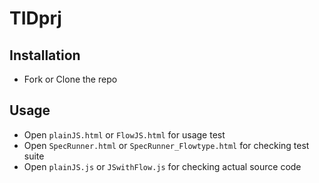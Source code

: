 # TIDprj

## Installation

  - Fork or Clone the repo
  
## Usage

  - Open `plainJS.html` or `FlowJS.html` for usage test
  - Open `SpecRunner.html` or `SpecRunner_Flowtype.html` for checking test suite
  - Open `plainJS.js` or `JSwithFlow.js` for checking actual source code
